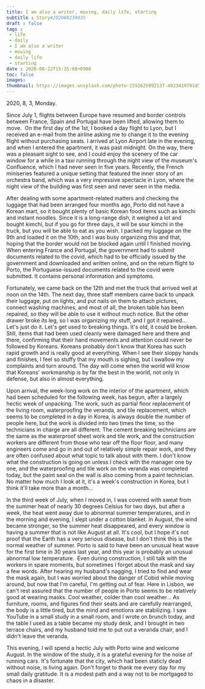 ```yaml
---
title: I am also a writer, moving, daily life, starting
subtitle : Story#202008230035
draft : false
tags :
 - life
 - daily
 - I am also a writer
 - moving
 - daily life
 - starting
date : 2020-08-22T15:35:08+0900
toc: false
images: 
thumbnail: https://images.unsplash.com/photo-1591625992137-4923419701d5?ixlib=rb-1.2.1&q=80&fm=jpg&crop=entropy&cs=tinysrgb&w=1080&fit=max&ixid=eyJhcHBfaWQiOjE1NTU0OX0
---
```


2020, 8, 3, Monday.  

Since July 1, flights between Europe have resumed and border controls between France, Spain and Portugal have been lifted, allowing them to move.  On the first day of the 1st, I booked a day flight to Lyon, but I received an e-mail from the airline asking me to change it to the evening flight without purchasing seats. I arrived at Lyon Airport late in the evening, and when I entered the apartment, it was past midnight. On the way, there was a pleasant sight to see, and I could enjoy the scenery of the car window for a while in a taxi running through the night view of the museum's Confluence, which I had never seen in five years. Recently, the French miniseries featured a unique setting that featured the inner story of an orchestra band, which was a very impressive spectacle in Lyon, where the night view of the building was first seen and never seen in the media.  

After dealing with some apartment-related matters and checking the luggage that had been arranged four months ago, Porto did not have a Korean mart, so it bought plenty of basic Korean food items such as kimchi and instant noodles. Since it is a long-range dish, it weighed a lot and bought kimchi, but if you go for three days, it will be sour kimchi in the truck, but you will be able to eat as you wish. I packed my luggage on the 9th and loaded it on the 10th, and I was busy organizing this and that, hoping that the border would not be blocked again until I finished moving. When entering France and Portugal, the government had to submit documents related to the covid, which had to be officially issued by the government and downloaded and written online, and on the return flight to Porto, the Portuguese-issued documents related to the covid were submitted. It contains personal information and symptoms.  

Fortunately, we came back on the 12th and met the truck that arrived well at noon on the 14th. The next day, three staff members came back to unpack their luggage, put on lights, and put nails on them to attach pictures, connect washing machines, and most of all, the broken table has been repaired, so they will be able to use it without much notice. But the other drawer broke its leg, so I was organizing my stuff, and I got it repaired... Let's just do it. Let's get used to breaking things. It's old, it could be broken. Still, items that had been used cleanly were damaged here and there and there, confirming that their hand movements and attention could never be followed by Koreans. Koreans probably don't know that Korea has such rapid growth and is really good at everything. When I see their sloppy hands and finishes, I feel so stuffy that my mouth is sighing, but I swallow my complaints and turn around. The day will come when the world will know that Koreans' workmanship is by far the best in the world, not only in defense, but also in almost everything.  

Upon arrival, the week-long work on the interior of the apartment, which had been scheduled for the following week, has begun, after a largely hectic week of unpacking. The work, such as partial floor replacement of the living room, waterproofing the veranda, and tile replacement, which seems to be completed in a day in Korea, is always double the number of people here, but the work is divided into two times the time, so the technicians in charge are all different. The cement breaking technicians are the same as the waterproof sheet work and tile work, and the construction workers are different from those who tear off the floor floor, and many engineers come and go in and out of relatively simple repair work, and they are often confused about what topic to talk about with them. I don't know what the construction is going on unless I check with the manager one by one, and the waterproofing and tile work on the veranda was completed today, but the paint seal on the wall is also coming from a paint technician. No matter how much I look at it, it's a week's construction in Korea, but I think it'll take more than a month...  

  

In the third week of July, when I moved in, I was covered with sweat from the summer heat of nearly 30 degrees Celsius for two days, but after a week, the heat went away due to abnormal summer temperatures, and in the morning and evening, I slept under a cotton blanket. In August, the wind became stronger, so the summer heat disappeared, and every window is having a summer that is not like August at all. It's cool, but I hope it's not proof that the Earth has a very serious disease, but I don't think this is the normal weather of summer. Porto is said to have been an unusual heat wave for the first time in 30 years last year, and this year is probably an unusual abnormal low temperature.  Even during construction, I still talk with the workers in spare moments, but sometimes I forget about the mask and say a few words. After hearing my husband's nagging, I tried to find and wear the mask again, but I was worried about the danger of Cobid while moving around, but now that I'm careful, I'm getting out of fear. Here in Lisbon, we can't rest assured that the number of people in Porto seems to be relatively good at wearing masks. Cool weather, colder than cool weather... As furniture, rooms, and figures find their seats and are carefully rearranged, the body is a little tired, but the mind and emotions are stabilizing. I saw YouTube in a small study in a small room, and I wrote on brunch today, and the table I used as a table became my study desk, and I brought in two terrace chairs, and my husband told me to put out a veranda chair, and I didn't leave the veranda.  

This evening, I will spend a hectic July with Porto wine and welcome August. In the window of the study, it is a grateful evening for the noise of running cars. It's fortunate that the city, which had been staticly dead without noise, is living again. Don't forget to thank me every day for my small daily gratitude. It is a modest path and a way not to be mortgaged to chaos in a disaster.  

